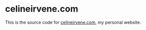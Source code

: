 celineirvene.com
==========

This is the source code for [celineirvene.com](http://celineirvene.com), my personal website.
